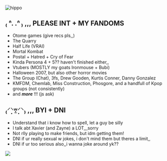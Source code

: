 ![hippo](https://preview.redd.it/xavier-kisses-in-the-upcoming-card-v0-xemj77i53q9e1.gif?width=540&auto=webp&s=2abd328e466962e93704be1aeee73ea67f5b1200)
<h2 text-align="center"> ₍ ᐢ. .ᐢ ₎ ,,, PLEASE INT + MY FANDOMS</h2>
<p>
  <ul>
    <li>Otome games (give recs pls,,)</li>
    <li>The Quarry</li>
    <li>Half Life (VRAI)
    <li>Mortal Kombat</li>
    <li>Postal + Hatred + Cry of Fear</li>
    <li>Kinda Persona 4 + 5?? haven't finished either,, </li>
    <Li>Vtubers (MOSTLY my goats Ironmouse + Bubi)</Li>
    <li>Halloween 2007, but also other horror movies
    <li> The Group (Chat), 3fs, Drew Gooden, Kurtis Conner, Danny Gonzalez
    <li>KMFDM, Chemlab, Miss Construction, Phosgore, and a handfull of Kpop groups (not consistently)
      <li> and <strong><em>more</em></strong> !!! (js ask)</li>
  </ul>
</p>
<h2>₍⸍⸌̣ʷ̣̫⸍̣⸌₎ ,,, BYI + DNI </h2>
<p>
  <ul>
    <li>Understand that i know how to spell, let a guy be silly</li>
    <li>I talk abt Xavier (and Zayne) a LOT,,,sorry</li>
    <li>Not rlly playing to make friends, but idm getting them!</li>
    <li>DNI if ur really sexual w jokes, i don't mind them but theres a limit,,</li>
    <li>DNI if ur too serious also,,i wanna joke around yk??</li>
  </ul>
</p>
<img src="https://64.media.tumblr.com/f78de86c57ebf11d5b47ad80b8482853/bd006084584836b4-c6/s540x810/d8de5de807de0b00c83c9488784a544865d4693a.gifv">

